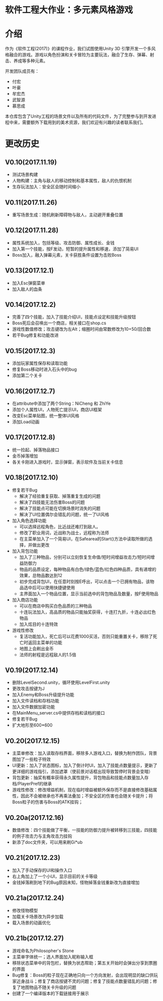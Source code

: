 软件工程大作业：多元素风格游戏
=======

# 介绍

作为《软件工程(2017)》的课程作业，我们试图使用Unity 3D 引擎开发一个多风格融合的游戏。游戏以角色扮演和关卡冒险为主要玩法，融合了生存、弹幕、射击、养成等多种元素。

开发团队成员有：

- 付宏
- 叶豪
- 牟宏杰
- 武智源
- 慕思成

本仓库包含了Unity工程的场景文件以及所有的代码文件，为了完整参与到开发进程中来，需要额外下载用到的美术资源，我们欢迎有兴趣的读者联系我们。


# 更改历史

## V0.10(2017.11.19)

- 测试场景构建
- 人物构建：主角与敌人的移动控制和基本属性，敌人的仇恨机制
- 生存玩法加入：安全区会随时间缩小

## V0.11(2017.11.26)

- 重写场景生成：随机刷新障碍物与敌人，主动避开重叠位置

## V0.12(2017.11.28)

- 属性系统加入，包括等级、攻击防御、属性成长、金钱
- 加入第一个技能，按F发动，短暂的提升属性和移速，添加了简易UI
- Boss加入，融入弹幕元素，关卡获胜条件设置为击败Boss

## V0.13(2017.12.1)

- 加入Esc弹窗菜单
- 加入敌人的血条

## V0.14(2017.12.2)

- 完善了四个技能，加入了技能介绍UI，技能点设定和技能升级按钮
- Boss死后会召唤出一个商店，相关接口在shop.cs
- 游戏性数值修改；攻击键改为左Alt；缩圈时间由常数修改为10+50/回合数
- 若干Bug修复和功能改进

## V0.15(2017.12.3)

- 添加玩家属性保存和读取功能
- 修复Boss移动时进入石头中的bug
- 添加第二个关卡

## V0.16(2017.12.7)

- 在attribute中添加了两个String：NiCheng 和 ZhiYe
- 添加个人属性UI，人物死亡提示UI，商店UI框架
- 改变Esc菜单贴图，统一整体UI风格
- 添加Load动画

## V0.17(2017.12.8)

- 统一捡起、掉落物品接口
- 金币掉落增加
- 各关卡刚进入游戏时，显示弹窗，表示软件及当前关卡信息

## V0.18(2017.12.10)

- 修复若干Bug
	* 解决了经验重复获取、掉落重复生成的问题
	* 解决了四技能无法伤害Boss的问题
	* 解决了技能点可能在切换场景时消失的问题
	* 解决了UI位置偶尔会错乱的问题，统一了UI风格
- 加入角色选择功能
	* 可以选择远程角色，比近战还难打到敌人。
	* 修改了职业用词，近战称为战士，远程称为法师
	* 在主菜单加入了一个简易UI，在Safearea的Start()方法中读取所做的选择，并做出更改
- 加入背包功能
	* 加入了三种物品，分别可以立刻恢复生命值/短时间增益攻击力/短时间增益防御力
	* 物品的品质设定，每种物品有白色/绿色/蓝色/红色四种品质，具有递增的效果，总物品数达到12
	* 初步完成背包UI，在任意时刻按E呼出，可以点击一个已拥有物品，该物品选中后可以使用快捷键使用
	* 主界面加入一个物品位置，显示当前选中的背包物品及数量，按F使用物品
- 加入商店功能
	* 可以在商店中购买白色品质的三种物品
	* 十连玩法加入，高品质的物品只能抽奖获得，十连打九折，十连必出红色物品
	* 加入炫目的十连特效
- 游戏性修改
	* 复活功能加入，死亡后可以花费1000买活，否则只能重置关卡，移除了死亡时返回主菜单的功能
	* 地图上会刷出金币
	* 法师的射程是远程敌人的1.5倍
	
## V0.19(2017.12.14)

- 删除LevelSecond.unity，循环使用LevelFirst.unity
- 更改攻击按键为J
- 加入Enemy和Boss升级提升功能
- 加入文件读档和存档功能
- 加入文件数据加密功能
- 在MainMenu_server.cs中提供存档和读档的接口
- 修复若干Bug
- 扩大地形至600*600

## V0.20(2017.12.15)

- 主菜单修改：加入读取存档界面，移除多人游戏入口，替换为制作团队，背景图加了一些粒子特效
- UI更新：加入了状态图标，加入了倒计时UI，加入了技能点数量提示，更新了更详细的游戏指引，添加遮罩（使前景对话框出现导致暂停时背景会变暗）
- 背包更新：抽奖有概率获得永久属性提升，背包物品和技能点数量加入存档/PlayerPref的继承
- 游戏性修改：修改增益机制，现在临时增益被额外保存而不是直接修改基础属性，因此不会被继承也不再乘法叠加；不安全区的伤害也会随关卡提升；将Boss粒子的伤害与Boss的ATK挂钩；

## V0.20a(2017.12.16)

- 数值修改：四个技能做了平衡，一技能的防御力提升被转移到三技能，四技能的例子攻击力与主角攻击力挂钩
- 新添了doc文件夹，可以用来刷Gi*ub

## V0.21(2017.12.23)

- 加入了手动保存的UI和操作入口
- 右上角加上了一个小UI，显示目前的关卡等级
- 金钱掉落刷到地下的Bug原因未知，怪物掉落金钱重新改为直接增加

## V0.21a(2017.12.24)

- 修改怪物模型
- 加载关卡场景改为异步加载
- 载入场景的动画优化

## V0.21b(2017.12.27)

- 游戏命名为Philosopher's Stone
- 主菜单字体统一；选人界面加入昵称输入框
- 移除状态菜单中的背包栏，替换为状态帮助；第五关开始时会弹出分享到票圈的界面
- Bug修复：Boss的粒子现在正确地只向一个方向发射，会出现明显的缺口供玩家近身战斗；修复了商店按键不灵的问题；修复了技能点数量错乱的问题；修复了地图物品不随关卡升级的问题
- 创建了一个编译版本的下载链接用于展示
